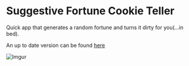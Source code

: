 # Suggestive Fortune Cookie Teller
Quick app that generates a random fortune and turns
it dirty for you(...in bed).

An up to date version can be found [here](http://sergiopalooza.com/fortuneCooke)

![Imgur](http://i.imgur.com/HB5rRN6.png)